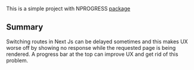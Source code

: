 This is a simple project with NPROGRESS [package](https://www.npmjs.com/package/nprogress)

## Summary

Switching routes in Next Js can be delayed sometimes and this makes UX worse off by showing no response while the requested page is being rendered. A progress bar at the top can improve UX and get rid of this problem.
